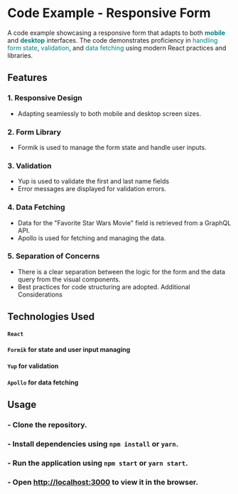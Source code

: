 # Code Example - Responsive Form 

A code example showcasing a responsive form that adapts to both <span style="color:teal">**mobile**</span> and <span style="color:teal">**desktop**</span> interfaces. The code demonstrates proficiency in <span style="color:teal">handling form state</span>, <span style="color:teal">validation</span>, and <span style="color:teal">data fetching</span> using modern React practices and libraries.


## Features
 ### 1. Responsive Design 
 - Adapting seamlessly to both mobile and desktop screen sizes.

 ### 2. Form Library
- Formik is used to manage the form state and handle user inputs.

### 3. Validation
- Yup is used to validate the first and last name fields 
- Error messages are displayed for validation errors.

### 4. Data Fetching
- Data for the "Favorite Star Wars Movie" field is retrieved from a GraphQL API.
- Apollo is used for fetching and managing the data.
### 5. Separation of Concerns
- There is a clear separation between the logic for the form and the data query from the visual components.
- Best practices for code structuring are adopted.
Additional Considerations

## Technologies Used
#### `React`
#### `Formik` for state and user input managing 
#### `Yup` for validation
#### `Apollo` for data fetching

## Usage

### - Clone the repository.
### - Install dependencies using `npm install` or `yarn`.
### - Run the application using `npm start` or `yarn start`.
### - Open [http://localhost:3000](http://localhost:3000) to view it in the browser.


